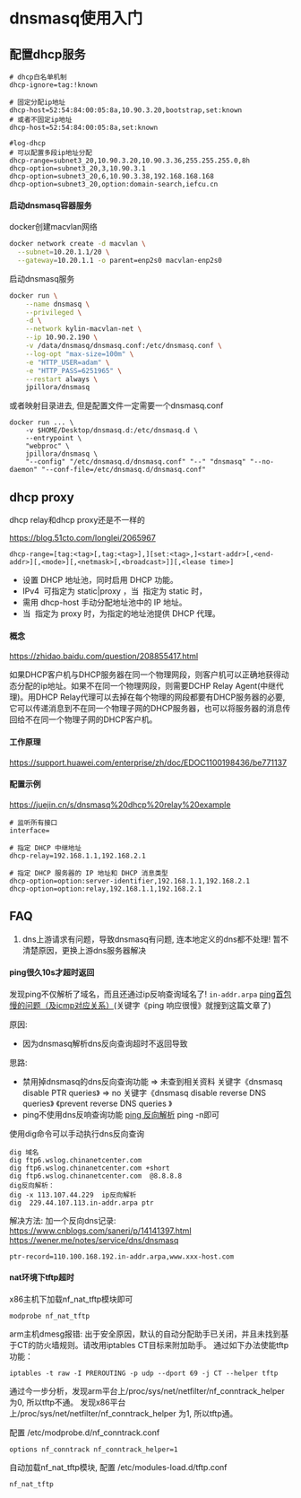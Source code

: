 # dnsmasq使用入门

## 配置dhcp服务

```
# dhcp白名单机制
dhcp-ignore=tag:!known

# 固定分配ip地址
dhcp-host=52:54:84:00:05:8a,10.90.3.20,bootstrap,set:known
# 或者不固定ip地址
dhcp-host=52:54:84:00:05:8a,set:known

#log-dhcp
# 可以配置多段ip地址分配
dhcp-range=subnet3_20,10.90.3.20,10.90.3.36,255.255.255.0,8h
dhcp-option=subnet3_20,3,10.90.3.1
dhcp-option=subnet3_20,6,10.90.3.38,192.168.168.168
dhcp-option=subnet3_20,option:domain-search,iefcu.cn
```

#### 启动dnsmasq容器服务

docker创建macvlan网络
```bash
docker network create -d macvlan \
  --subnet=10.20.1.1/20 \
  --gateway=10.20.1.1 -o parent=enp2s0 macvlan-enp2s0
```

启动dnsmasq服务
```bash
docker run \
    --name dnsmasq \
    --privileged \
    -d \
    --network kylin-macvlan-net \
    --ip 10.90.2.190 \
    -v /data/dnsmasq/dnsmasq.conf:/etc/dnsmasq.conf \
    --log-opt "max-size=100m" \
    -e "HTTP_USER=adam" \
    -e "HTTP_PASS=6251965" \
    --restart always \
    jpillora/dnsmasq
```

或者映射目录进去, 但是配置文件一定需要一个dnsmasq.conf
```
docker run ... \
    -v $HOME/Desktop/dnsmasq.d:/etc/dnsmasq.d \
    --entrypoint \
    "webproc" \
    jpillora/dnsmasq \
    "--config" "/etc/dnsmasq.d/dnsmasq.conf" "--" "dnsmasq" "--no-daemon" "--conf-file=/etc/dnsmasq.d/dnsmasq.conf"
```

## dhcp proxy

dhcp relay和dhcp proxy还是不一样的

https://blog.51cto.com/longlei/2065967
```
dhcp-range=[tag:<tag>[,tag:<tag>],][set:<tag>,]<start-addr>[,<end-addr>][,<mode>][,<netmask>[,<broadcast>]][,<lease time>]
```

- 设置 DHCP 地址池，同时启用 DHCP 功能。
- IPv4 <mode> 可指定为 static|proxy ，当 <mode> 指定为 static 时，
- 需用 dhcp-host 手动分配地址池中的 IP 地址。
- 当 <mode> 指定为 proxy 时，为指定的地址池提供 DHCP 代理。

#### 概念

https://zhidao.baidu.com/question/208855417.html

如果DHCP客户机与DHCP服务器在同一个物理网段，则客户机可以正确地获得动态分配的ip地址。如果不在同一个物理网段，则需要DCHP Relay Agent(中继代理)。用DHCP Relay代理可以去掉在每个物理的网段都要有DHCP服务器的必要,它可以传递消息到不在同一个物理子网的DHCP服务器，也可以将服务器的消息传回给不在同一个物理子网的DHCP客户机。

#### 工作原理

https://support.huawei.com/enterprise/zh/doc/EDOC1100198436/be771137

#### 配置示例

https://juejin.cn/s/dnsmasq%20dhcp%20relay%20example
```
# 监听所有接口
interface=

# 指定 DHCP 中继地址
dhcp-relay=192.168.1.1,192.168.2.1

# 指定 DHCP 服务器的 IP 地址和 DHCP 消息类型
dhcp-option=option:server-identifier,192.168.1.1,192.168.2.1
dhcp-option=option:relay,192.168.1.1,192.168.2.1
```

## FAQ

1. dns上游请求有问题，导致dnsmasq有问题, 连本地定义的dns都不处理!
  暂不清楚原因，更换上游dns服务器解决

#### ping很久10s才超时返回

发现ping不仅解析了域名，而且还通过ip反响查询域名了! `in-addr.arpa`
[ping首包慢的问题（及icmp对应关系）](https://blog.51cto.com/xzq2000/2402249)(关键字《ping 响应很慢》就搜到这篇文章了)

原因:
* 因为dnsmasq解析dns反向查询超时不返回导致

思路:
* 禁用掉dnsmasq的dns反向查询功能 => 未查到相关资料
  关键字《dnsmasq disable PTR queries》 => no
  关键字《dnsmasq disable reverse DNS queries》
  《prevent reverse DNS queries 》
* ping不使用dns反响查询功能
  [ping 反向解析](https://www.csdn.net/tags/MtjaEgxsMzY5NDgtYmxvZwO0O0OO0O0O.html)
  ping -n即可

使用dig命令可以手动执行dns反向查询
```
dig 域名  
dig ftp6.wslog.chinanetcenter.com
dig ftp6.wslog.chinanetcenter.com +short
dig ftp6.wslog.chinanetcenter.com  @8.8.8.8 
dig反向解析：
dig -x 113.107.44.229  ip反向解析
dig  229.44.107.113.in-addr.arpa ptr
```

解决方法:
加一个反向dns记录: https://www.cnblogs.com/saneri/p/14141397.html
https://wener.me/notes/service/dns/dnsmasq
```
ptr-record=110.100.168.192.in-addr.arpa,www.xxx-host.com
```

#### nat环境下tftp超时

x86主机下加载nf_nat_tftp模块即可
```
modprobe nf_nat_tftp
```

arm主机dmesg报错: 出于安全原因，默认的自动分配助手已关闭，并且未找到基于CT的防火墙规则。请改用iptables CT目标来附加助手。
通过如下办法使能tftp功能：
```
iptables -t raw -I PREROUTING -p udp --dport 69 -j CT --helper tftp
```
通过今一步分析，发现arm平台上/proc/sys/net/netfilter/nf_conntrack_helper 为0, 所以tftp不通。
发现x86平台上/proc/sys/net/netfilter/nf_conntrack_helper 为1, 所以tftp通。

配置 /etc/modprobe.d/nf_conntrack.conf
```
options nf_conntrack nf_conntrack_helper=1
```

自动加载nf_nat_tftp模块, 配置 /etc/modules-load.d/tftp.conf
```
nf_nat_tftp
```
